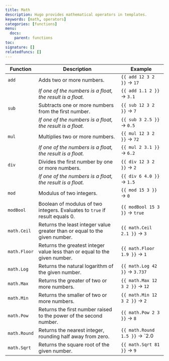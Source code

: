 ```yaml
---
title: Math
description: Hugo provides mathematical operators in templates.
keywords: [math, operators]
categories: [functions]
menu:
  docs:
    parent: functions
toc:
signature: []
relatedfuncs: []
---
```


| Function     | Description                                                                 | Example                             |
|--------------|-----------------------------------------------------------------------------|-------------------------------------|
| `add`        | Adds two or more numbers.                                                   | `{{ add 12 3 2 }}` &rarr; `17`      |
|              | *If one of the numbers is a float, the result is a float.*                  | `{{ add 1.1 2 }}` &rarr; `3.1`      |
| `sub`        | Subtracts one or more numbers from the first number.                        | `{{ sub 12 3 2 }}` &rarr; `7`       |
|              | *If one of the numbers is a float, the result is a float.*                  | `{{ sub 3 2.5 }}` &rarr; `0.5`      |
| `mul`        | Multiplies two or more numbers.                                             | `{{ mul 12 3 2 }}` &rarr; `72`      |
|              | *If one of the numbers is a float, the result is a float.*                  | `{{ mul 2 3.1 }}` &rarr; `6.2`      |
| `div`        | Divides the first number by one or more numbers.                            | `{{ div 12 3 2 }}` &rarr; `2`       |
|              | *If one of the numbers is a float, the result is a float.*                  | `{{ div 6 4.0 }}` &rarr; `1.5`      |
| `mod`        | Modulus of two integers.                                                    | `{{ mod 15 3 }}` &rarr; `0`         |
| `modBool`    | Boolean of modulus of two integers. Evaluates to `true` if result equals 0. | `{{ modBool 15 3 }}` &rarr; `true`  |
| `math.Ceil`  | Returns the least integer value greater than or equal to the given number.  | `{{ math.Ceil 2.1 }}` &rarr; `3`    |
| `math.Floor` | Returns the greatest integer value less than or equal to the given number.  | `{{ math.Floor 1.9 }}` &rarr; `1`   |
| `math.Log`   | Returns the natural logarithm of the given number.                          | `{{ math.Log 42 }}` &rarr; `3.737`  |
| `math.Max`   | Returns the greater of two or more numbers.                                 | `{{ math.Max 12 3 2 }}` &rarr; `12` |  
| `math.Min`   | Returns the smaller of two or more numbers.                                 | `{{ math.Min 12 3 2 }}` &rarr; `2`  |
| `math.Pow`   | Returns the first number raised to the power of the second number.          | `{{ math.Pow 2 3 }}` &rarr; `8`     |
| `math.Round` | Returns the nearest integer, rounding half away from zero.                  | `{{ math.Round 1.5 }}` &rarr; `2.0  |
| `math.Sqrt`  | Returns the square root of the given number.                                | `{{ math.Sqrt 81 }}` &rarr; `9`     |
